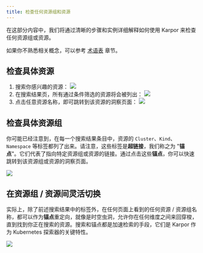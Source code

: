```yaml
---
title: 检查任何资源组和资源
---
```

在这部分内容中，我们将通过清晰的步骤和实例详细解释如何使用 Karpor 来检查任何资源组或资源。

如果你不熟悉相关概念，可以参考 [术语表](../../2-concepts/3-glossary.md) 章节。

## 检查具体资源

1. 搜索你感兴趣的资源：
   ![](/karpor/assets/search/search-home.png)
2. 在搜索结果页，所有通过条件筛选的资源将会被列出：
   ![](/karpor/assets/search/search-result.png)
3. 点击任意资源名称，即可跳转到该资源的洞察页面：
   ![](/karpor/assets/insight/insight-home.png)

## 检查具体资源组

你可能已经注意到，在每一个搜索结果条目中，资源的 `Cluster`、`Kind`、`Namespace` 等标签都列了出来。请注意，这些标签是**超链接**，我们称之为 "**锚点**"。它们代表了指向特定资源组或资源的链接。通过点击这些**锚点**，你可以快速跳转到该资源组或资源的洞察页面。

![](/karpor/assets/search/search-result.png)

## 在资源组 / 资源间灵活切换

实际上，除了前述搜索结果中的标签外，在任何页面上看到的任何资源 / 资源组名称，都可以作为**锚点**重定向，就像是时空虫洞，允许你在任何维度之间来回穿梭，直到找到你正在搜索的资源。搜索和锚点都是加速检索的手段，它们是 Karpor 作为 Kubernetes 探索器的关键特性。

![](/karpor/assets/insight/insight-breadcrumbs.png)
